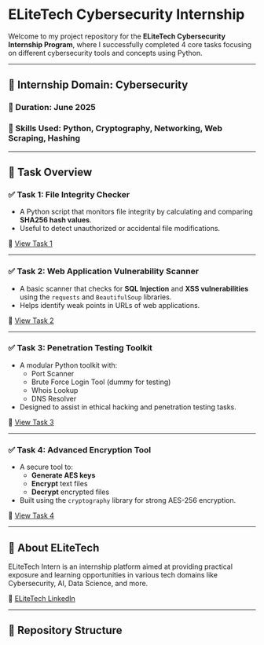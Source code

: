 # ELiteTech Cybersecurity Internship

Welcome to my project repository for the **ELiteTech Cybersecurity Internship Program**, where I successfully completed 4 core tasks focusing on different cybersecurity tools and concepts using Python.

---

## 🔐 Internship Domain: Cybersecurity

### 📅 Duration: June 2025  
### 🧠 Skills Used: Python, Cryptography, Networking, Web Scraping, Hashing

---

## 📁 Task Overview

### ✅ Task 1: File Integrity Checker
- A Python script that monitors file integrity by calculating and comparing **SHA256 hash values**.
- Useful to detect unauthorized or accidental file modifications.

🔗 [View Task 1](./Task-1_File_Integrity_Checker)

---

### ✅ Task 2: Web Application Vulnerability Scanner
- A basic scanner that checks for **SQL Injection** and **XSS vulnerabilities** using the `requests` and `BeautifulSoup` libraries.
- Helps identify weak points in URLs of web applications.

🔗 [View Task 2](./Task-2_Web_Vulnerability_Scanner)

---

### ✅ Task 3: Penetration Testing Toolkit
- A modular Python toolkit with:
  - Port Scanner
  - Brute Force Login Tool (dummy for testing)
  - Whois Lookup
  - DNS Resolver
- Designed to assist in ethical hacking and penetration testing tasks.

🔗 [View Task 3](./Task-3_Penetration_Toolkit)

---

### ✅ Task 4: Advanced Encryption Tool
- A secure tool to:
  - **Generate AES keys**
  - **Encrypt** text files
  - **Decrypt** encrypted files
- Built using the `cryptography` library for strong AES-256 encryption.

🔗 [View Task 4](./Task-4_Encryption_Tool)

---

## 📌 About ELiteTech
ELiteTech Intern is an internship platform aimed at providing practical exposure and learning opportunities in various tech domains like Cybersecurity, AI, Data Science, and more.

🔗 [ELiteTech LinkedIn](https://www.linkedin.com/company/elitetech-intern/)

---

## 📂 Repository Structure

